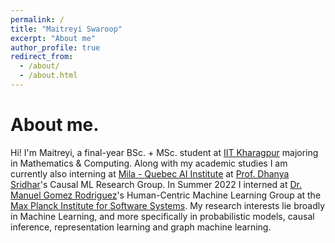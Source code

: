 ```yaml
---
permalink: /
title: "Maitreyi Swaroop"
excerpt: "About me"
author_profile: true
redirect_from: 
  - /about/
  - /about.html
---
```


<!-- This is the front page of a website that is powered by the [academicpages template](https://github.com/academicpages/academicpages.github.io) and hosted on GitHub pages. [GitHub pages](https://pages.github.com) is a free service in which websites are built and hosted from code and data stored in a GitHub repository, automatically updating when a new commit is made to the respository. This template was forked from the [Minimal Mistakes Jekyll Theme](https://mmistakes.github.io/minimal-mistakes/) created by Michael Rose, and then extended to support the kinds of content that academics have: publications, talks, teaching, a portfolio, blog posts, and a dynamically-generated CV. You can fork [this repository](https://github.com/academicpages/academicpages.github.io) right now, modify the configuration and markdown files, add your own PDFs and other content, and have your own site for free, with no ads! An older version of this template powers my own personal website at [stuartgeiger.com](http://stuartgeiger.com), which uses [this Github repository](https://github.com/staeiou/staeiou.github.io). -->

About me.
======
Hi! I'm Maitreyi, a final-year BSc. + MSc. student at [IIT Kharagpur](https://www.iitkgp.ac.in/) majoring in Mathematics & Computing. Along with my academic studies I am currently also interning at [Mila - Quebec AI Institute](https://mila.quebec/en/) at [Prof. Dhanya Sridhar](https://www.dsridhar.com/)'s Causal ML Research Group. In Summer 2022 I interned at [Dr. Manuel Gomez Rodriguez](https://people.mpi-sws.org/~manuelgr/)'s Human-Centric Machine Learning Group at the [Max Planck Institute for Software Systems](https://www.mpi-sws.org/).
My research interests lie broadly in Machine Learning, and more specifically in probabilistic models, causal inference, representation learning and graph machine learning.

